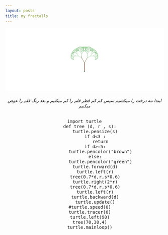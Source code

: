 ```yaml
---
layout: posts
title: my fractalls
---
```



<img src="../assets/images/Screenshot (121).png">
<h6 style="text-align:center;">ابتدا تنه درخت را میکشیم سپس  کم کم قطر قلم را کم میکنیم و بعد رنگ قلم را عوض میکنیم</h6>
<pre style="text-align:center;">import turtle
    def tree (d, r , s):
        turtle.pensize(s)
        if d<3 :
            return
        if d>=5:
            turtle.pencolor("brown")
        else:
            turtle.pencolor("green")
        turtle.forward(d)
        turtle.left(r)
        tree(0.7*d,r,s*0.6)
        turtle.right(2*r)
        tree(0.7*d,r,s*0.6)
        turtle.left(r)
        turtle.backward(d)
        turtle.update()
    #turtle.speed(0)
    turtle.tracer(0)
    turtle.left(90)
    tree(70,30,4)
    turtle.mainloop()</pre>
